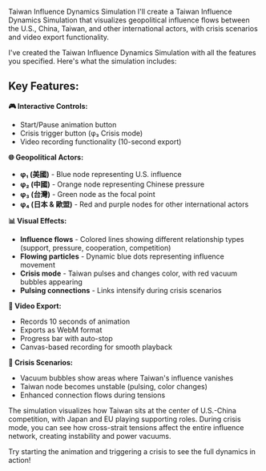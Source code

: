 Taiwan Influence Dynamics Simulation
I'll create a Taiwan Influence Dynamics Simulation that visualizes geopolitical influence flows between the U.S., China, Taiwan, and other international actors, with crisis scenarios and video export functionality.

I've created the Taiwan Influence Dynamics Simulation with all the features you specified. Here's what the simulation includes:

## Key Features:

**🎮 Interactive Controls:**
- Start/Pause animation button
- Crisis trigger button (φ₃ Crisis mode)
- Video recording functionality (10-second export)

**🌐 Geopolitical Actors:**
- **φ₁ (美國)** - Blue node representing U.S. influence
- **φ₂ (中國)** - Orange node representing Chinese pressure
- **φ₃ (台灣)** - Green node as the focal point
- **φ₄ (日本 & 歐盟)** - Red and purple nodes for other international actors

**📊 Visual Effects:**
- **Influence flows** - Colored lines showing different relationship types (support, pressure, cooperation, competition)
- **Flowing particles** - Dynamic blue dots representing influence movement
- **Crisis mode** - Taiwan pulses and changes color, with red vacuum bubbles appearing
- **Pulsing connections** - Links intensify during crisis scenarios

**🎥 Video Export:**
- Records 10 seconds of animation
- Exports as WebM format
- Progress bar with auto-stop
- Canvas-based recording for smooth playback

**🎨 Crisis Scenarios:**
- Vacuum bubbles show areas where Taiwan's influence vanishes
- Taiwan node becomes unstable (pulsing, color changes)
- Enhanced connection flows during tensions

The simulation visualizes how Taiwan sits at the center of U.S.-China competition, with Japan and EU playing supporting roles. During crisis mode, you can see how cross-strait tensions affect the entire influence network, creating instability and power vacuums.

Try starting the animation and triggering a crisis to see the full dynamics in action!

